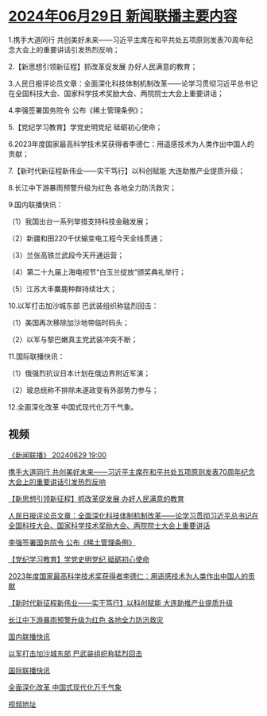 # [2024年06月29日 新闻联播主要内容](https://tv.cctv.com/lm/xwlb/day/20240629.shtml)

1.携手大道同行 共创美好未来——习近平主席在和平共处五项原则发表70周年纪念大会上的重要讲话引发热烈反响；

2.【新思想引领新征程】抓改革促发展 办好人民满意的教育；

3.人民日报评论员文章：全面深化科技体制机制改革——论学习贯彻习近平总书记在全国科技大会、国家科学技术奖励大会、两院院士大会上重要讲话；

4.李强签署国务院令 公布《稀土管理条例》；

5.【党纪学习教育】学党史明党纪 砥砺初心使命；

6.2023年度国家最高科学技术奖获得者李德仁：用遥感技术为人类作出中国人的贡献；

7.【新时代新征程新伟业——实干笃行】以科创赋能 大连助推产业提质升级；

8.长江中下游暴雨预警升级为红色 各地全力防汛救灾；

9.国内联播快讯：

（1）我国出台一系列举措支持科技金融发展；

（2）新疆和田220千伏输变电工程今天全线贯通；

（3）兰张高铁兰武段今天开通运营；

（4）第二十九届上海电视节“白玉兰绽放”颁奖典礼举行；

（5）江苏大丰麋鹿种群持续壮大；

10.以军打击加沙城东部 巴武装组织称猛烈回击：

（1）美国再次移除加沙地带临时码头；

（2）以军与黎巴嫩真主党武装冲突不断；

11.国际联播快讯：

（1）俄强烈抗议日本计划在俄边界附近军演；

（2）玻总统称不排除未遂政变有外部势力参与；

12.全面深化改革 中国式现代化万千气象。

## 视频

[《新闻联播》 20240629 19:00](https://tv.cctv.com/2024/06/29/VIDErLyiOWmoeXK77tf0JjOV240629.shtml)

[携手大道同行 共创美好未来——习近平主席在和平共处五项原则发表70周年纪念大会上的重要讲话引发热烈反响](https://tv.cctv.com/2024/06/29/VIDEzCXAkkRCLsliQVRLSRPZ240629.shtml)

[【新思想引领新征程】抓改革促发展 办好人民满意的教育](https://tv.cctv.com/2024/06/29/VIDExE0B88SChoJxgpCd1fZZ240629.shtml)

[人民日报评论员文章：全面深化科技体制机制改革——论学习贯彻习近平总书记在全国科技大会、国家科学技术奖励大会、两院院士大会上重要讲话](https://tv.cctv.com/2024/06/29/VIDEQguSUrDK8o87m7jVyJDS240629.shtml)

[李强签署国务院令 公布《稀土管理条例》](https://tv.cctv.com/2024/06/29/VIDE13ITsUuqgIxyFaTou9F5240629.shtml)

[【党纪学习教育】学党史明党纪 砥砺初心使命](https://tv.cctv.com/2024/06/29/VIDE3ND6tmHe7bvj0cKAwvZe240629.shtml)

[2023年度国家最高科学技术奖获得者李德仁：用遥感技术为人类作出中国人的贡献](https://tv.cctv.com/2024/06/29/VIDEsCeLPXZ7Y5w5fsRZ3rxO240629.shtml)

[【新时代新征程新伟业——实干笃行】以科创赋能 大连助推产业提质升级](https://tv.cctv.com/2024/06/29/VIDEaperf3n5iUk4M56BiCqJ240629.shtml)

[长江中下游暴雨预警升级为红色 各地全力防汛救灾](https://tv.cctv.com/2024/06/29/VIDEO9aXXS5IlczqdYL023rN240629.shtml)

[国内联播快讯](https://tv.cctv.com/2024/06/29/VIDEz7WNH7GINWBZ6hcWINbQ240629.shtml)

[以军打击加沙城东部 巴武装组织称猛烈回击](https://tv.cctv.com/2024/06/29/VIDEV2R13qcnV7WzKl8GCUM9240629.shtml)

[国际联播快讯](https://tv.cctv.com/2024/06/29/VIDEMwFImwASqd5FjqyKRhxe240629.shtml)

[全面深化改革 中国式现代化万千气象](https://tv.cctv.com/2024/06/29/VIDEUtOPXqMNveHrkSUKwJt9240629.shtml)

[视频地址](https://tv.cctv.com/lm/xwlb/day/20240629.shtml) 

